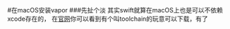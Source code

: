 #在macOS安装vapor
###先扯个淡
 其实swift就算在macOS上也是可以不依赖xcode存在的，
在[官网](swift.org)你可以看到有个叫toolchain的玩意可以下载，有了 